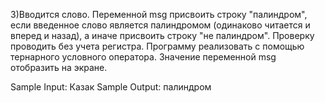 3)Вводится слово. Переменной msg присвоить строку "палиндром", если введенное слово является палиндромом (одинаково читается и вперед и назад), а иначе присвоить строку "не палиндром". Проверку проводить без учета регистра. Программу реализовать с помощью тернарного условного оператора. Значение переменной msg отобразить на экране.

Sample Input:
Казак
Sample Output:
палиндром
